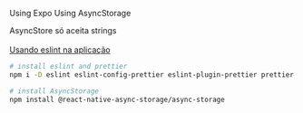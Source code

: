 Using Expo
Using AsyncStorage

AsyncStore só aceita strings<br/><br/>
<a href="https://medium.com/@guimaraessilas/padroniza%C3%A7%C3%A3o-de-c%C3%B3digo-com-eslint-prettier-e-vscode-e5f7f9cd3bb" target="_blank">Usando eslint na aplicação</a>

```bash
# install eslint and prettier
npm i -D eslint eslint-config-prettier eslint-plugin-prettier prettier

# install AsyncStorage
npm install @react-native-async-storage/async-storage
```